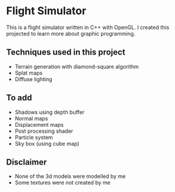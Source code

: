 # Flight Simulator
This is a flight simulator written in C++ with OpenGL. I created this projected to learn more about graphic programming.

## Techniques used in this project
- Terrain generation with diamond-square algorithm
- Splat maps
- Diffuse lighting

## To add
- Shadows using depth buffer
- Normal maps
- Displacement maps
- Post processing shader
- Particle system
- Sky box (using cube map)

## Disclaimer
- None of the 3d models were modelled by me
- Some textures were not created by me